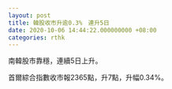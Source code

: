 ```yaml
---
layout: post
title: 韓股收市升逾0.3%　連升5日
date: 2020-10-06 14:44:22.000000000 +08:00
categories: rthk
---
```


南韓股市靠穩，連續5日上升。

首爾綜合指數收市報2365點，升7點，升幅0.34%。
